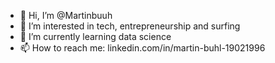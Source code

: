 - 👋 Hi, I’m @Martinbuuh
- 👀 I’m interested in tech, entrepreneurship and surfing
- 🌱 I’m currently learning data science
- 📫 How to reach me: linkedin.com/in/martin-buhl-19021996

<!---
Martinbuuh/Martinbuuh is a ✨ special ✨ repository because its `README.md` (this file) appears on your GitHub profile.
You can click the Preview link to take a look at your changes.
--->
